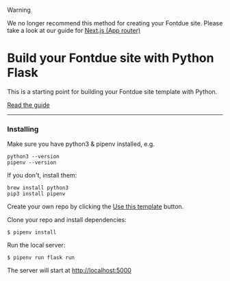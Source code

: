 > [!WARNING]
> We no longer recommend this method for creating your Fontdue site. Please take a look at our guide for [Next.js (App router)](https://docs.fontdue.com/nextjs)


# Build your Fontdue site with Python Flask

This is a starting point for building your Fontdue site template with Python.

[Read the guide](https://www.notion.so/fontdue/Dynamic-templates-with-Python-1f083fb340024d5489da47b6a282df49)

---

### Installing

Make sure you have python3 & pipenv installed, e.g.

``` shell
python3 --version
pipenv --version
```

If you don't, install them:

```shell
brew install python3
pip3 install pipenv
```

Create your own repo by clicking the
[Use this template](https://github.com/fontdue/fontdue-python-demo/generate)
button.

Clone your repo and install dependencies:

```shell
$ pipenv install
```

Run the local server:

```
$ pipenv run flask run
```

The server will start at [http://localhost:5000](http://localhost:5000)
